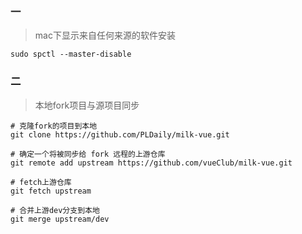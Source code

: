 ### 一

> mac下显示来自任何来源的软件安装

```
sudo spctl --master-disable
```

### 二

> 本地fork项目与源项目同步

```
# 克隆fork的项目到本地
git clone https://github.com/PLDaily/milk-vue.git
```

```
# 确定一个将被同步给 fork 远程的上游仓库
git remote add upstream https://github.com/vueClub/milk-vue.git
```

```
# fetch上游仓库
git fetch upstream
```

```
# 合并上游dev分支到本地
git merge upstream/dev
```